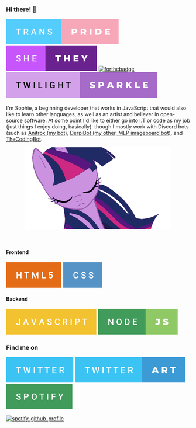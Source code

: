 ### Hi there! 👋
<!-- Badges -->
[![forthebadge](https://raw.githubusercontent.com/IDeletedSystem64/IDeletedSystem64/0b9606141800c429c8add5aae592fc3101f1702d/trans-pride.svg)](https://forthebadge.com)
[![forthebadge](https://raw.githubusercontent.com/IDeletedSystem64/IDeletedSystem64/1c9f302abb605657c9262dc8f37fa14b8d09c8c5/she-they.svg)](https://forthebadge.com)
[![forthebadge](https://forthebadge.com/images/badges/0-percent-optimized.svg)](https://forthebadge.com) 
[![forthebadge](https://raw.githubusercontent.com/IDeletedSystem64/IDeletedSystem64/d77f7880df2b9c3e45bf736072f69158f527e1e0/twilight-sparkle.svg)](https://forthebadge.com)
<br>  
I'm Sophie, a beginning developer that works in JavaScript that would also like to learn other languages, as well as an artist and believer in open-source software. At some point I'd like to either go into I.T or code as my job (just things I enjoy doing, basically). though I mostly work with Discord bots (such as [Anitrox (my bot)](https://github.com/ideletedsystem64/anitrox), [DerpiBot (my other, MLP imageboard bot)](https://github.com/ideletedsystem64/derpibot), and [TheCodingBot](https://github.com/TMC-Software/TheCodingBot).
<p align=center>
  <img src=https://github.com/IDeletedSystem64/IDeletedSystem64/blob/main/twilightsparkle.gif?raw=true>
</p>

<br>

#### Frontend
[![forthebadge](https://raw.githubusercontent.com/IDeletedSystem64/IDeletedSystem64/1c9f302abb605657c9262dc8f37fa14b8d09c8c5/html5.svg)](https://forthebadge.com)
[![forthebadge](https://raw.githubusercontent.com/IDeletedSystem64/IDeletedSystem64/1c9f302abb605657c9262dc8f37fa14b8d09c8c5/css.svg)](https://forthebadge.com)
#### Backend
[![forthebadge](https://raw.githubusercontent.com/IDeletedSystem64/IDeletedSystem64/d77f7880df2b9c3e45bf736072f69158f527e1e0/javascript.svg)](https://forthebadge.com)
[![forthebadge](https://raw.githubusercontent.com/IDeletedSystem64/IDeletedSystem64/d77f7880df2b9c3e45bf736072f69158f527e1e0/node-js.svg)](https://forthebadge.com)
<br>
### Find me on

[![forthebadge](https://raw.githubusercontent.com/IDeletedSystem64/IDeletedSystem64/a3b38522ba3f0d8def2f33b8960347972f78be00/twitter.svg)](https://twitter.com/IDeleteSystem64)
[![forthebadge](https://raw.githubusercontent.com/IDeletedSystem64/IDeletedSystem64/a3b38522ba3f0d8def2f33b8960347972f78be00/twitter-art.svg)](https://twitter.com/system64art)
[![forthebadge](https://raw.githubusercontent.com/IDeletedSystem64/IDeletedSystem64/a3b38522ba3f0d8def2f33b8960347972f78be00/spotify.svg)](https://open.spotify.com/user/w2kr77l67qtystmkuza8k2mcs)
<br>


[![spotify-github-profile](https://spotify-github-profile.vercel.app/api/view?uid=w2kr77l67qtystmkuza8k2mcs&cover_image=true&theme=natemoo-re&bar_color=53b14f&bar_color_cover=true)](https://github.com/kittinan/spotify-github-profile)


